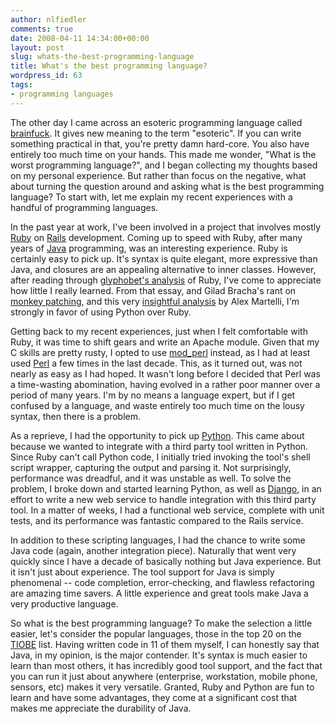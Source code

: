 ```yaml
---
author: nlfiedler
comments: true
date: 2008-04-11 14:34:00+00:00
layout: post
slug: whats-the-best-programming-language
title: What's the best programming language?
wordpress_id: 63
tags:
- programming languages
---
```


The other day I came across an esoteric programming language called [brainfuck](http://en.wikipedia.org/wiki/Brainfuck). It gives new meaning to the term "esoteric". If you can write something practical in that, you're pretty damn hard-core. You also have entirely too much time on your hands. This made me wonder, "What is the worst programming language?", and I began collecting my thoughts based on my personal experience. But rather than focus on the negative, what about turning the question around and asking what is the best programming language? To start with, let me explain my recent experiences with a handful of programming languages.  
  
In the past year at work, I've been involved in a project that involves mostly [Ruby](http://www.ruby-lang.org/) on [Rails](http://www.rubyonrails.org/) development. Coming up to speed with Ruby, after many years of [Java](http://java.sun.com/) programming, was an interesting experience. Ruby is certainly easy to pick up. It's syntax is quite elegant, more expressive than Java, and closures are an appealing alternative to inner classes. However, after reading through [glyphobet's analysis](http://glyphobet.net/blog/essay/228) of Ruby, I've come to appreciate how little I really learned. From that essay, and Gilad Bracha's rant on [monkey patching](http://gbracha.blogspot.com/2008/03/monkey-patching.html), and this very [insightful analysis](http://groups.google.com/group/comp.lang.python/msg/28422d707512283) by Alex Martelli, I'm strongly in favor of using Python over Ruby.  
  
Getting back to my recent experiences, just when I felt comfortable with Ruby, it was time to shift gears and write an Apache module. Given that my C skills are pretty rusty, I opted to use [mod_perl](http://perl.apache.org/) instead, as I had at least used [Perl](http://www.perl.org/) a few times in the last decade. This, as it turned out, was not nearly as easy as I had hoped. It wasn't long before I decided that Perl was a time-wasting abomination, having evolved in a rather poor manner over a period of many years. I'm by no means a language expert, but if I get confused by a language, and waste entirely too much time on the lousy syntax, then there is a problem.  
  
As a reprieve, I had the opportunity to pick up [Python](http://www.python.org/). This came about because we wanted to integrate with a third party tool written in Python. Since Ruby can't call Python code, I initially tried invoking the tool's shell script wrapper, capturing the output and parsing it. Not surprisingly, performance was dreadful, and it was unstable as well. To solve the problem, I broke down and started learning Python, as well as [Django](http://www.djangoproject.com/), in an effort to write a new web service to handle integration with this third party tool. In a matter of weeks, I had a functional web service, complete with unit tests, and its performance was fantastic compared to the Rails service.  
  
In addition to these scripting languages, I had the chance to write some Java code (again, another integration piece). Naturally that went very quickly since I have a decade of basically nothing but Java experience. But it isn't just about experience. The tool support for Java is simply phenomenal -- code completion, error-checking, and flawless refactoring are amazing time savers. A little experience and great tools make Java a very productive language.  
  
So what is the best programming language? To make the selection a little easier, let's consider the popular languages, those in the top 20 on the [TIOBE](http://www.tiobe.com/index.php/content/paperinfo/tpci/) list. Having written code in 11 of them myself, I can honestly say that Java, in my opinion, is the major contender. It's syntax is much easier to learn than most others, it has incredibly good tool support, and the fact that you can run it just about anywhere (enterprise, workstation, mobile phone, sensors, etc) makes it very versatile. Granted, Ruby and Python are fun to learn and have some advantages, they come at a significant cost that makes me appreciate the durability of Java.
